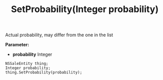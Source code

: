 ﻿---
uid: crmscript_ref_NSSaleEntity_SetProbability
title: SetProbability(Integer probability)
intellisense: NSSaleEntity.SetProbability
keywords: NSSaleEntity, GetProbability
so.topic: reference
---

Actual probability, may differ from the one in the list

**Parameter:** 
 - **probability** Integer

```crmscript
NSSaleEntity thing;
Integer probability;
thing.SetProbability(probability);
```

